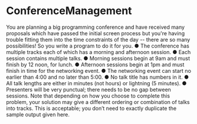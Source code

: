 # ConferenceManagement
You are planning a big programming conference and have received many proposals which have
passed the initial screen process but you're having trouble fitting them into the time constraints of the
day -- there are so many possibilities! So you write a program to do it for you.
● The conference has multiple tracks each of which has a morning and afternoon session.
● Each session contains multiple talks.
● Morning sessions begin at 9am and must finish by 12 noon, for lunch.
● Afternoon sessions begin at 1pm and must finish in time for the networking event.
● The networking event can start no earlier than 4:00 and no later than 5:00.
● No talk title has numbers in it.
● All talk lengths are either in minutes (not hours) or lightning (5 minutes).
● Presenters will be very punctual; there needs to be no gap between sessions.
Note that depending on how you choose to complete this problem, your solution may give a different
ordering or combination of talks into tracks. This is acceptable; you don’t need to exactly duplicate the
sample output given here.

